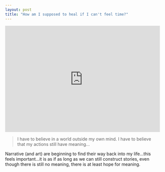 ```yaml
---
layout: post
title: "How am I supposed to heal if I can't feel time?"
---
```


<iframe width="100%" height="345" src="http://www.youtube.com/embed/AzUHCc5Vvk0?rel=0" frameborder="0" allowfullscreen></iframe>

> I have to believe in a world outside my own mind. I have to believe that my actions still have meaning...

<p class="postscript">Narrative (and art) are beginning to find their way back into my life...this feels important...it is as if as long as we can still construct stories, even though there is still no meaning, there is at least hope for meaning.</p>

